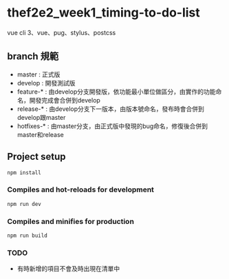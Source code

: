 # thef2e2_week1_timing-to-do-list

vue cli 3、vue、pug、stylus、postcss

## branch 規範
- master : 正式版
- develop : 開發測試版
- feature-* : 由develop分支開發版，依功能最小單位做區分，由實作的功能命名，開發完成會合併到develop
- release-* : 由develop分支下一版本，由版本號命名，發布時會合併到develop跟master
- hotfixes-* : 由master分支，由正式版中發現的bug命名，修復後合併到master和release

## Project setup
```
npm install
```

### Compiles and hot-reloads for development
```
npm run dev
```

### Compiles and minifies for production
```
npm run build
```

### TODO
- 有時新增的項目不會及時出現在清單中